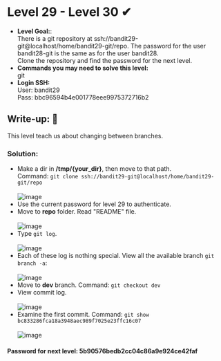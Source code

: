 # Level 29 - Level 30 ✔
- **Level Goal:**:<br>
There is a git repository at ssh://bandit29-git@localhost/home/bandit29-git/repo. The password for the user bandit28-git is the same as for the user bandit28.<br> 
Clone the repository and find the password for the next level.<br>
- **Commands you may need to solve this level:**<br>
git<br>
- **Login SSH:**<br>
User: bandit29<br>
Pass: bbc96594b4e001778eee9975372716b2<br>
## Write-up: 📝<br>
This level teach us about changing between branches.

### Solution:<br>
- Make a dir in **/tmp/{your_dir}**, then move to that path.<br>
Command: `git clone ssh://bandit29-git@localhost/home/bandit29-git/repo`<br><br>
![image](https://user-images.githubusercontent.com/48288606/144731740-a8edcbd6-2643-43bb-8b1f-161eff5ed8ec.png)
- Use the current password for level 29 to authenticate.
- Move to **repo** folder. Read "README" file. <br><br>
![image](https://user-images.githubusercontent.com/48288606/144731779-4c3ea26b-0fca-429c-bf94-d59a43eb2057.png)
- Type `git log`. <br><br>
![image](https://user-images.githubusercontent.com/48288606/144731827-839303e8-1f8a-4446-851f-4f0a5892141b.png)
- Each of these log is nothing special. View all the available branch `git branch -a`:<br><br>
![image](https://user-images.githubusercontent.com/48288606/144731849-3b1167cd-85a5-4097-a43b-b03dd7f35275.png)
- Move to **dev** branch. Command: `git checkout dev`
- View commit log. <br><br>
![image](https://user-images.githubusercontent.com/48288606/144731866-9979b035-2876-48f6-aaea-c430f431aabd.png)
- Examine the first commit. Command: `git show bc833286fca18a3948aec989f7025e23ffc16c07`<br><br>
![image](https://user-images.githubusercontent.com/48288606/144731881-3e545220-30ad-4b62-b578-29ab9fb1c063.png)

#### Password for next level: 5b90576bedb2cc04c86a9e924ce42faf 



